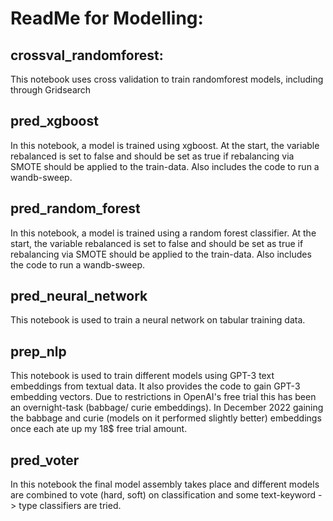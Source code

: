 # ReadMe for Modelling:

## crossval_randomforest:

This notebook uses cross validation to train randomforest models, including through Gridsearch

## pred_xgboost

In this notebook, a model is trained using xgboost. At the start, the variable rebalanced is set to false and should be set as true if rebalancing via SMOTE should be applied to the train-data. Also includes the code to run a wandb-sweep.

## pred_random_forest

In this notebook, a model is trained using a random forest classifier. At the start, the variable rebalanced is set to false and should be set as true if rebalancing via SMOTE should be applied to the train-data. Also includes the code to run a wandb-sweep.

## pred_neural_network

This notebook is used to train a neural network on tabular training data.

## prep_nlp

This notebook is used to train different models using GPT-3 text embeddings from textual data. It also provides the code to gain GPT-3 embedding vectors. Due to restrictions in OpenAI's free trial this has been an overnight-task (babbage/ curie embeddings). In December 2022 gaining the babbage and curie (models on it performed slightly better) embeddings once each ate up my 18$ free trial amount.

## pred_voter

In this notebook the final model assembly takes place and different models are combined to vote (hard, soft) on classification and some text-keyword -> type classifiers are tried.
